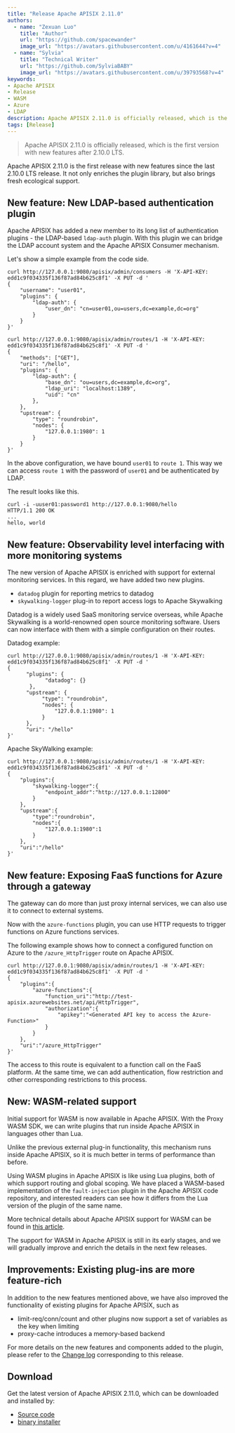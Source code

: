```yaml
---
title: "Release Apache APISIX 2.11.0"
authors:
  - name: "Zexuan Luo"
    title: "Author"
    url: "https://github.com/spacewander"
    image_url: "https://avatars.githubusercontent.com/u/4161644?v=4"
  - name: "Sylvia"
    title: "Technical Writer"
    url: "https://github.com/SylviaBABY"
    image_url: "https://avatars.githubusercontent.com/u/39793568?v=4"
keywords: 
- Apache APISIX
- Release
- WASM
- Azure
- LDAP
description: Apache APISIX 2.11.0 is officially released, which is the first version with new features after 2.10.0 LTS.
tags: [Release]
---
```


> Apache APISIX 2.11.0 is officially released, which is the first version with new features after 2.10.0 LTS.

<!--truncate-->

Apache APISIX 2.11.0 is the first release with new features since the last 2.10.0 LTS release. It not only enriches the plugin library, but also brings fresh ecological support.

## New feature: New LDAP-based authentication plugin

Apache APISIX has added a new member to its long list of authentication plugins - the LDAP-based `ldap-auth` plugin. With this plugin we can bridge the LDAP account system and the Apache APISIX Consumer mechanism.

Let's show a simple example from the code side.

```shell
curl http://127.0.0.1:9080/apisix/admin/consumers -H 'X-API-KEY: edd1c9f034335f136f87ad84b625c8f1' -X PUT -d '
{
    "username": "user01",
    "plugins": {
        "ldap-auth": {
            "user_dn": "cn=user01,ou=users,dc=example,dc=org"
        }
    }
}'
```

```shell
curl http://127.0.0.1:9080/apisix/admin/routes/1 -H 'X-API-KEY: edd1c9f034335f136f87ad84b625c8f1' -X PUT -d '
{
    "methods": ["GET"],
    "uri": "/hello",
    "plugins": {
        "ldap-auth": {
            "base_dn": "ou=users,dc=example,dc=org",
            "ldap_uri": "localhost:1389",
            "uid": "cn"
        },
    },
    "upstream": {
        "type": "roundrobin",
        "nodes": {
            "127.0.0.1:1980": 1
        }
    }
}'
```

In the above configuration, we have bound `user01` to `route 1`. This way we can access `route 1` with the password of `user01` and be authenticated by LDAP.

The result looks like this.

```shell
curl -i -uuser01:password1 http://127.0.0.1:9080/hello
HTTP/1.1 200 OK
...
hello, world
```

## New feature: Observability level interfacing with more monitoring systems

The new version of Apache APISIX is enriched with support for external monitoring services. In this regard, we have added two new plugins.

* `datadog` plugin for reporting metrics to datadog
* `skywalking-logger` plug-in to report access logs to Apache Skywalking

Datadog is a widely used SaaS monitoring service overseas, while Apache Skywalking is a world-renowned open source monitoring software. Users can now interface with them with a simple configuration on their routes.

Datadog example:

```shell
curl http://127.0.0.1:9080/apisix/admin/routes/1 -H 'X-API-KEY: edd1c9f034335f136f87ad84b625c8f1' -X PUT -d '
{
      "plugins": {
            "datadog": {}
       },
      "upstream": {
           "type": "roundrobin",
           "nodes": {
               "127.0.0.1:1980": 1
           }
      },
      "uri": "/hello"
}'
```

Apache SkyWalking example:

```shell
curl http://127.0.0.1:9080/apisix/admin/routes/1 -H 'X-API-KEY: edd1c9f034335f136f87ad84b625c8f1' -X PUT -d '
{
    "plugins":{
        "skywalking-logger":{
            "endpoint_addr":"http://127.0.0.1:12800"
        }
    },
    "upstream":{
        "type":"roundrobin",
        "nodes":{
            "127.0.0.1:1980":1
        }
    },
    "uri":"/hello"
}'
```

## New feature: Exposing FaaS functions for Azure through a gateway

The gateway can do more than just proxy internal services, we can also use it to connect to external systems.

Now with the `azure-functions` plugin, you can use HTTP requests to trigger functions on Azure functions services.

The following example shows how to connect a configured function on Azure to the `/azure_HttpTrigger` route on Apache APISIX.

```shell
curl http://127.0.0.1:9080/apisix/admin/routes/1 -H 'X-API-KEY: edd1c9f034335f136f87ad84b625c8f1' -X PUT -d '
{
    "plugins":{
        "azure-functions":{
            "function_uri":"http://test-apisix.azurewebsites.net/api/HttpTrigger",
            "authorization":{
                "apikey":"<Generated API key to access the Azure-Function>"
            }
        }
    },
    "uri":"/azure_HttpTrigger"
}'
```

The access to this route is equivalent to a function call on the FaaS platform. At the same time, we can add authentication, flow restriction and other corresponding restrictions to this process.

## New: WASM-related support

Initial support for WASM is now available in Apache APISIX. With the Proxy WASM SDK, we can write plugins that run inside Apache APISIX in languages other than Lua.

Unlike the previous external plug-in functionality, this mechanism runs inside Apache APISIX, so it is much better in terms of performance than before.

Using WASM plugins in Apache APISIX is like using Lua plugins, both of which support routing and global scoping. We have placed a WASM-based implementation of the `fault-injection` plugin in the Apache APISIX code repository, and interested readers can see how it differs from the Lua version of the plugin of the same name.

More technical details about Apache APISIX support for WASM can be found in [this article](https://apisix.apache.org/zh/blog/2021/11/19/apisix-supports-wasm).

The support for WASM in Apache APISIX is still in its early stages, and we will gradually improve and enrich the details in the next few releases.

## Improvements: Existing plug-ins are more feature-rich

In addition to the new features mentioned above, we have also improved the functionality of existing plugins for Apache APISIX, such as

* limit-req/conn/count and other plugins now support a set of variables as the key when limiting
* proxy-cache introduces a memory-based backend

For more details on the new features and components added to the plugin, please refer to the [Change log](https://github.com/apache/apisix/blob/release/2.11/CHANGELOG.md#2110) corresponding to this release.

## Download

Get the latest version of Apache APISIX 2.11.0, which can be downloaded and installed by:

* [Source code](https://apisix.apache.org/downloads/)
* [binary installer](https://apisix.apache.org/zh/docs/apisix/how-to-build/)
